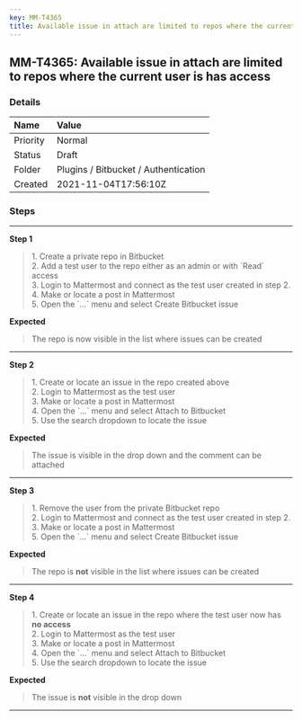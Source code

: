 ```yaml
---
key: MM-T4365
title: Available issue in attach are limited to repos where the current user is has access
---
```


## MM-T4365: Available issue in attach are limited to repos where the current user is has access

### Details

| Name     | Value                                |
| :------- | :----------------------------------- |
| Priority | Normal                               |
| Status   | Draft                                |
| Folder   | Plugins / Bitbucket / Authentication |
| Created  | 2021-11-04T17:56:10Z                 |

### Steps

<hr/>

**Step 1**

> <article>1. Create a private repo in Bitbucket<br />2. Add a test user to the repo either as an admin or with `Read` access<br />3. Login to Mattermost and connect as the test user created in step 2.<br />4. Make or locate a post in Mattermost <br />5. Open the `...` menu and select Create Bitbucket issue</article>

**Expected**

> <article>The repo is now visible in the list where issues can be created</article>

<hr/>

**Step 2**

> <article>1. Create or locate an issue in the repo created above<br />2. Login  to Mattermost as the test user<br />3. Make or locate a post in Mattermost<br />4. Open the `...` menu and select Attach to Bitbucket<br />5. Use the search dropdown to locate the issue </article>

**Expected**

> <article>The issue is visible in the drop down and the comment can be attached</article>

<hr/>

**Step 3**

> <article>1. Remove the user from the private Bitbucket repo<br />2. Login to Mattermost and connect as the test user created in step 2.<br />3. Make or locate a post in Mattermost<br />5. Open the `...` menu and select Create Bitbucket issue</article>

**Expected**

> <article>The repo is <strong>not</strong> visible in the list where issues can be created</article>

<hr/>

**Step 4**

> <article>1. Create or locate an issue in the repo where the test user now has <strong>no access</strong> <br />2. Login to Mattermost as the test user<br />3. Make or locate a post in Mattermost<br />4. Open the `...` menu and select Attach to Bitbucket<br />5. Use the search dropdown to locate the issue</article>

**Expected**

> <article>The issue is <strong>not</strong> visible in the drop down</article>

<hr/>
